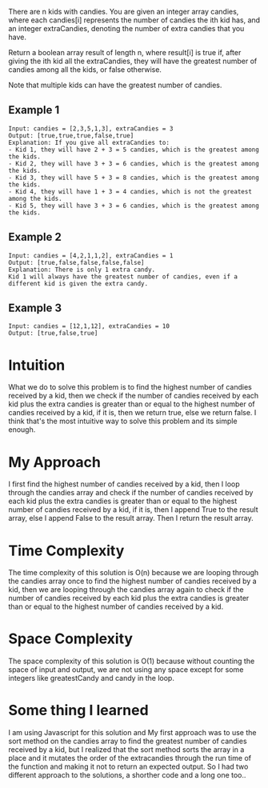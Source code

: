 There are n kids with candies. You are given an integer array candies, where each candies[i] represents the number of candies the ith kid has, and an integer extraCandies, denoting the number of extra candies that you have.

Return a boolean array result of length n, where result[i] is true if, after giving the ith kid all the extraCandies, they will have the greatest number of candies among all the kids, or false otherwise.

Note that multiple kids can have the greatest number of candies.

## Example 1
```
Input: candies = [2,3,5,1,3], extraCandies = 3
Output: [true,true,true,false,true] 
Explanation: If you give all extraCandies to:
- Kid 1, they will have 2 + 3 = 5 candies, which is the greatest among the kids.
- Kid 2, they will have 3 + 3 = 6 candies, which is the greatest among the kids.
- Kid 3, they will have 5 + 3 = 8 candies, which is the greatest among the kids.
- Kid 4, they will have 1 + 3 = 4 candies, which is not the greatest among the kids.
- Kid 5, they will have 3 + 3 = 6 candies, which is the greatest among the kids.
```

## Example 2 
```
Input: candies = [4,2,1,1,2], extraCandies = 1
Output: [true,false,false,false,false] 
Explanation: There is only 1 extra candy.
Kid 1 will always have the greatest number of candies, even if a different kid is given the extra candy.
```
 
## Example 3
```
Input: candies = [12,1,12], extraCandies = 10
Output: [true,false,true]
```

# Intuition
What we do to solve this problem is to find the highest number of candies received by a kid, then we check if the number of candies received by each kid plus the extra candies is greater than or equal to the highest number of candies received by a kid, if it is, then we return true, else we return false. I think that's the most intuitive way to solve this problem and its simple enough.

# My Approach
I first find the highest number of candies received by a kid, then I loop through the candies array and check if the number of candies received by each kid plus the extra candies is greater than or equal to the highest number of candies received by a kid, if it is, then I append True to the result array, else I append False to the result array. Then I return the result array.

# Time Complexity
The time complexity of this solution is O(n) because we are looping through the candies array once to find the highest number of candies received by a kid, then we are looping through the candies array again to check if the number of candies received by each kid plus the extra candies is greater than or equal to the highest number of candies received by a kid.

# Space Complexity
The space complexity of this solution is O(1) because without counting the space of input and output, we are not using any space except for some integers like greatestCandy and candy in the loop.

# Some thing I learned
I am using Javascript for this solution and My first approach was to use the sort method on the candies array to find the greatest number of candies received by a kid, but I realized that the sort method sorts the array in a 
place and it mutates the order of the extracandies through the run time of the function and making it not to return an expected output. So I had two different approach to the solutions, a shorther code and a long one too..
